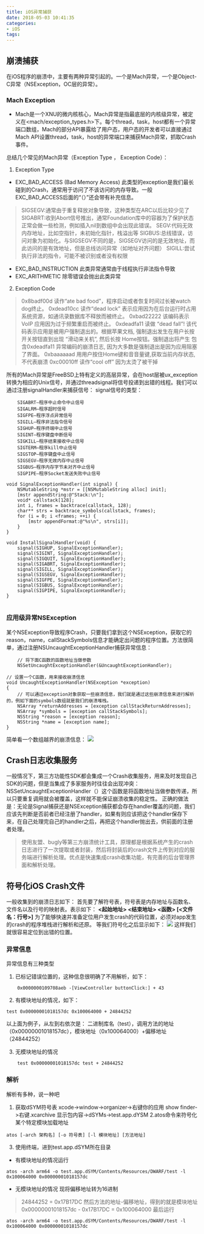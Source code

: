 ```yaml
---
title: iOS异常捕获
date: 2018-05-03 10:41:35
categories:
- iOS
tags:
---
```

## 崩溃捕获
在iOS程序的崩溃中，主要有两种异常引起的。一个是Mach异常，一个是Object-C异常（NSException，OC层的异常）。

### Mach Exception
* Mach是一个XNU的微内核核心，Mach异常是指最底层的内核级异常，被定义在<mach/exception_types.h>下。每个thread，task，host都有一个异常端口数组，Mach的部分API暴露给了用户态，用户态的开发者可以直接通过Mach API设置thread，task，host的异常端口来捕获Mach异常，抓取Crash事件。

总结几个常见的Mach异常（Exception Type ， Exception Code）：
1. Exception Type
* EXC_BAD_ACCESS    (Bad Memory Access)
此类型的exception是我们最长碰到的Crash，通常用于访问了不该访问的内存导致。一般EXC_BAD_ACCESS后面的“（）”还会带有补充信息。
> SIGSEGV:通常由于重复释放对象导致，这种类型在ARC以后比较少见了
> SIGABRT:收到Abort信号推出，通常Foundation库中的容器为了保护状态正常会做一些检测，例如插入nil到数组中会出现此错误。
> SEGV:代码无效内存地址，比如空指针，未初始化指针，栈溢出等
> SIGBUS:总线错误，访问对象为初始化。与SIGSEGV不同的是，SIGSEGV访问的是无效地址，而此访问的是有效地址，但是总线访问异常（如地址对齐问题）
> SIGILL:尝试执行非法的指令，可能不被识别或者没有权限

* EXC_BAD_INSTRUCTION
此类异常通常由于线程执行非法指令导致
* EXC_ARITHMETIC
除零错误会抛出此类异常

2. Exception Code
> 0x8badf00d 读作“ate bad food”，程序启动或者恢复时间过长被watch dog终止。
> 0xdead10cc 读作“dead lock” 表示应用因为在后台运行时占用系统资源，如通讯录数据库不释放而被终止。
> 0xbad22222 该编码表示 VoIP 应用因为过于频繁重启而被终止。
> 0xdeadfa11 读做 “dead fall”! 该代码表示应用是被用户强制退出的。根据苹果文档, 强制退出发生在用户长按开关按钮直到出现 “滑动来关机”, 然后长按 Home按钮。强制退出将产生 包含0xdeadfa11 异常编码的崩溃日志, 因为大多数是强制退出是因为应用阻塞了界面。
> 0xbaaaaaad  ⽤用户按住Home键和⾳音量键,获取当前内存状态,不代表崩溃
> 0xc00010ff 读作“cool off” 因为太烫了被干掉

所有的Mach异常是FreeBSD上特有定义的高层异常，会在host层被ux_exception转换为相应的Unix信号，并通过threadsignal将信号投递到出错的线程。我们可以通过注册signalHandler来捕获信号：
signal信号的类型：
```
    SIGABRT–程序中止命令中止信号
    SIGALRM–程序超时信号
    SIGFPE–程序浮点异常信号
    SIGILL–程序非法指令信号
    SIGHUP–程序终端中止信号
    SIGINT–程序键盘中断信号
    SIGKILL–程序结束接收中止信号
    SIGTERM–程序kill中止信号
    SIGSTOP–程序键盘中止信号
    SIGSEGV–程序无效内存中止信号
    SIGBUS–程序内存字节未对齐中止信号
    SIGPIPE–程序Socket发送失败中止信号
```
```
void SignalExceptionHandler(int signal) {
    NSMutableString *mstr = [[NSMutableString alloc] init];
    [mstr appendString:@"Stack:\n"];
    void* callstack[128];
    int i, frames = backtrace(callstack, 128);
    char** strs = backtrace_symbols(callstack, frames);
    for (i = 0; i <frames; ++i) {
        [mstr appendFormat:@"%s\n", strs[i]];
    }
}

void InstallSignalHandler(void) {
    signal(SIGHUP, SignalExceptionHandler);
    signal(SIGINT, SignalExceptionHandler);
    signal(SIGQUIT, SignalExceptionHandler);
    signal(SIGABRT, SignalExceptionHandler);
    signal(SIGILL, SignalExceptionHandler);
    signal(SIGSEGV, SignalExceptionHandler);
    signal(SIGFPE, SignalExceptionHandler);
    signal(SIGBUS, SignalExceptionHandler);
    signal(SIGPIPE, SignalExceptionHandler);
}
    
```
### 应用级异常NSException
某个NSException导致程序Crash，只要我们拿到这个NSException，获取它的reason，name，callStackSymbols信息才能确定出问题的程序位置。方法很简单，通过注册NSUncaughtExceptionHandler捕获异常信息：

```
    // 将下面C函数的函数地址当做参数
    NSSetUncaughtExceptionHandler(&UncaughtExceptionHandler);
```
```
// 设置一个C函数，用来接收崩溃信息
void UncaughtExceptionHandler(NSException *exception)
{ 
    // 可以通过exception对象获取一些崩溃信息，我们就是通过这些崩溃信息来进行解析的，例如下面的symbols数组就是我们的崩溃堆栈。
    NSArray *returnAddresses = [exception callStackReturnAddresses];
    NSArray *symbols = [exception callStackSymbols];
    NSString *reason = [exception reason];
    NSString *name = [exception name];
}
```
简单看一个数组越界的崩溃信息：
![](https://ws3.sinaimg.cn/large/006tKfTcly1fqy3gvgu3ej31c6124kas.jpg)

## Crash日志收集服务
一般情况下，第三方功能性SDK都会集成一个Crash收集服务，用来及时发现自己SDK的问题，但是当集成了多家服务时往往会出现冲突：NSSetUncaughtExceptionHandler（）这个函数是将函数地址当做参数传递，所以只要重复调用就会被覆盖，这样就不能保证崩溃收集的稳定性。
正确的做法是：无论是Signal捕获还是NSException捕获都会存在handler覆盖的问题，我们应该先判断是否前者已经注册了handler，如果有则应该把这个handler保存下来，在自己处理完自己的handler之后，再把这个handler抛出去，供前面的注册者处理。

> 使用友盟、bugly等第三方崩溃统计工具，原理都是根据系统产生的crash日志进行了一次提取或者封装，然后将封装后的crash文件上传到对应的服务端进行解析处理。优点是快速集成crash收集功能，有完善的后台管理界面和解析处理。

## 符号化iOS Crash文件
一般收集到的崩溃日志如下：
首先要了解符号表，符号表是内存地址与函数名、文件名以及行号的映射表。表示如下：
**<起始地址> <结束地址> <函数> [<文件名：行号>]**
为了能够快速并准备定位用户发生crash的代码位置，必须对app发生的crash的程序堆栈进行解析和还原。
等我们符号化之后显示如下：
![](https://ws1.sinaimg.cn/large/006tNc79ly1fr550q09plj311207gdhd.jpg)
这样我们就很容易定位到出错的位置。
### 异常信息
异常信息有三种类型
1. 已标记错误位置的，这种信息很明确了不用解析，如下：
```
    0x0000000109708aeb -[ViewController buttonClick:] + 43
```
2. 有模块地址的情况，如下：
```
test 0x00000001018157dc 0x100064000 + 24844252
```
以上面为例子，从左到右依次是： 二进制库名（test），调用方法的地址（0x00000001018157dc），模块地址（0x100064000）+偏移地址（24844252）

3. 无模块地址的情况
```
    test 0x00000001018157dc test + 24844252
```

### 解析
解析有多种，说一种吧
1. 获取dSYM符号表
xcode->window->organizer->右键你的应用 show finder->右键.xcarchive 显示包内容->dSYMs->test.app.dYSM
2.atos命令来符号化某个特定模块加载地址
```
atos [-arch 架构名] [-o 符号表] [-l 模块地址] [方法地址]
```
3. 使用终端，进到test.app.dSYM所在目录
* 有模块地址的情况运行
```
atos -arch arm64 -o test.app.dSYM/Contents/Resources/DWARF/test -l 0x100064000 0x00000001018157dc
```

* 无模块地址的情况
现将偏移地址转为16进制
> 24844252 = 0x17B17DC
> 然后方法的地址-偏移地址，得到的就是模块地址
> 0x00000001018157dc - 0x17B17DC = 0x100064000
> 最后运行 
```
atos -arch arm64 -o test.app.dSYM/Contents/Resources/DWARF/test -l 0x100064000 0x00000001018157dc
```

